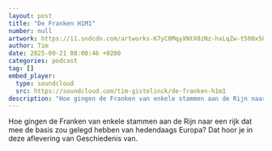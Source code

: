 ```yaml
---
layout: post
title: "De Franken H1M1"
number: null
artwork: https://i1.sndcdn.com/artworks-K7yC0MqyXNtX0zNz-hxLqZw-t500x500.png
author: Tim
date: 2025-09-21 08:00:46 +0200
categories: podcast
tag: []
embed_player:
  type: soundcloud
  src: https://soundcloud.com/tim-gistelinck/de-franken-h1m1
description: "Hoe gingen de Franken van enkele stammen aan de Rijn naar een rijk dat mee de basis zou gelegd hebben van hedendaags Europa? Dat hoor je in deze aflevering van Geschiedenis van."
---
```

Hoe gingen de Franken van enkele stammen aan de Rijn naar een rijk dat mee de basis zou gelegd hebben van hedendaags Europa? Dat hoor je in deze aflevering van Geschiedenis van.
